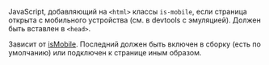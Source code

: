 JavaScript, добавляющий на `<html>` классы `is-mobile`, если страница открыта с мобильного устройства (см. в devtools с эмуляцией). Должен быть вставлен в `<head>`.

Зависит от [isMobile](https://github.com/kaimallea/isMobile). Последний должен быть включен в сборку (есть по умолчанию) или подключен к странице иным образом.
